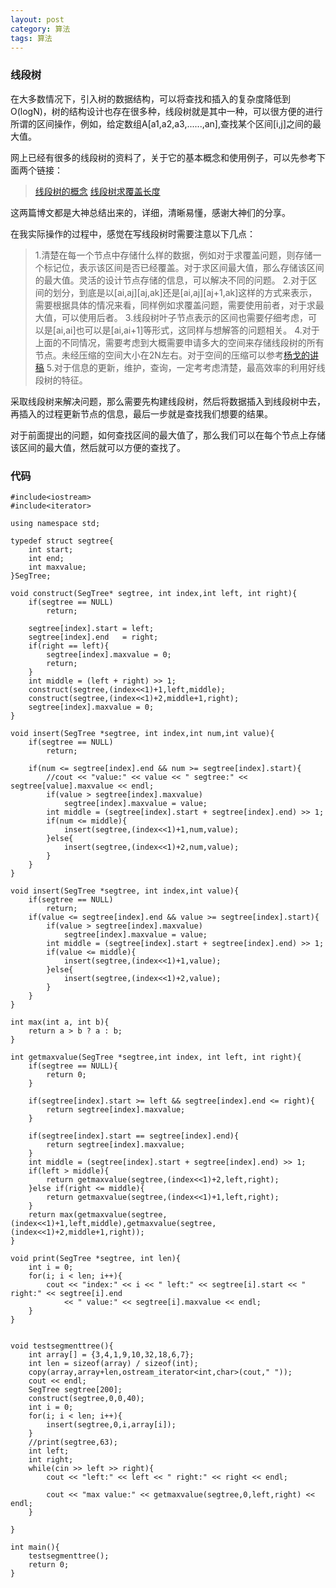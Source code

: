```yaml
---
layout: post
category: 算法 
tags: 算法
---
```


### 线段树

在大多数情况下，引入树的数据结构，可以将查找和插入的复杂度降低到O(logN)，树的结构设计也存在很多种，线段树就是其中一种，可以很方便的进行所谓的区间操作，例如，给定数组A[a1,a2,a3,......,an],查找某个区间[i,j]之间的最大值。

网上已经有很多的线段树的资料了，关于它的基本概念和使用例子，可以先参考下面两个链接：

> [线段树的概念](http://www.ahathinking.com/archives/136.html)
> [线段树求覆盖长度](http://www.ahathinking.com/archives/134.html)

这两篇博文都是大神总结出来的，详细，清晰易懂，感谢大神们的分享。

在我实际操作的过程中，感觉在写线段树时需要注意以下几点：

> 1.清楚在每一个节点中存储什么样的数据，例如对于求覆盖问题，则存储一个标记位，表示该区间是否已经覆盖。对于求区间最大值，那么存储该区间的最大值。灵活的设计节点存储的信息，可以解决不同的问题。
> 2.对于区间的划分，到底是以[ai,aj][aj,ak]还是[ai,aj][aj+1,ak]这样的方式来表示，需要根据具体的情况来看，同样例如求覆盖问题，需要使用前者，对于求最大值，可以使用后者。
> 3.线段树叶子节点表示的区间也需要仔细考虑，可以是[ai,ai]也可以是[ai,ai+1]等形式，这同样与想解答的问题相关。
> 4.对于上面的不同情况，需要考虑到大概需要申请多大的空间来存储线段树的所有节点。未经压缩的空间大小在2N左右。对于空间的压缩可以参考[杨戈的讲稿](http://download.csdn.net/detail/pandm/2255479)
> 5.对于信息的更新，维护，查询，一定考考虑清楚，最高效率的利用好线段树的特征。

采取线段树来解决问题，那么需要先构建线段树，然后将数据插入到线段树中去，再插入的过程更新节点的信息，最后一步就是查找我们想要的结果。

对于前面提出的问题，如何查找区间的最大值了，那么我们可以在每个节点上存储该区间的最大值，然后就可以方便的查找了。

### 代码


    #include<iostream>
    #include<iterator>

    using namespace std;

    typedef struct segtree{
        int start;
        int end;
        int maxvalue;
    }SegTree;

    void construct(SegTree* segtree, int index,int left, int right){
        if(segtree == NULL)
            return;
        
        segtree[index].start = left;
        segtree[index].end   = right;
        if(right == left){
            segtree[index].maxvalue = 0;
            return;
        }
        int middle = (left + right) >> 1;
        construct(segtree,(index<<1)+1,left,middle);
        construct(segtree,(index<<1)+2,middle+1,right);
        segtree[index].maxvalue = 0;
    }

    void insert(SegTree *segtree, int index,int num,int value){
        if(segtree == NULL)
            return;

        if(num <= segtree[index].end && num >= segtree[index].start){
            //cout << "value:" << value << " segtree:" << segtree[value].maxvalue << endl;
            if(value > segtree[index].maxvalue)
                segtree[index].maxvalue = value;
            int middle = (segtree[index].start + segtree[index].end) >> 1;
            if(num <= middle){
                insert(segtree,(index<<1)+1,num,value);
            }else{
                insert(segtree,(index<<1)+2,num,value);
            }
        }
    }

    void insert(SegTree *segtree, int index,int value){
        if(segtree == NULL)
            return;
        if(value <= segtree[index].end && value >= segtree[index].start){
            if(value > segtree[index].maxvalue)
                segtree[index].maxvalue = value;
            int middle = (segtree[index].start + segtree[index].end) >> 1;
            if(value <= middle){
                insert(segtree,(index<<1)+1,value);
            }else{
                insert(segtree,(index<<1)+2,value);
            }
        }
    }

    int max(int a, int b){
        return a > b ? a : b;
    }

    int getmaxvalue(SegTree *segtree,int index, int left, int right){
        if(segtree == NULL){
            return 0;
        }
          
        if(segtree[index].start >= left && segtree[index].end <= right){
            return segtree[index].maxvalue;
        } 

        if(segtree[index].start == segtree[index].end){
            return segtree[index].maxvalue;
        }
        int middle = (segtree[index].start + segtree[index].end) >> 1; 
        if(left > middle){
            return getmaxvalue(segtree,(index<<1)+2,left,right);
        }else if(right <= middle){
            return getmaxvalue(segtree,(index<<1)+1,left,right);
        }
        return max(getmaxvalue(segtree,(index<<1)+1,left,middle),getmaxvalue(segtree,(index<<1)+2,middle+1,right));        
    }

    void print(SegTree *segtree, int len){
        int i = 0;
        for(i; i < len; i++){
            cout << "index:" << i << " left:" << segtree[i].start << " right:" << segtree[i].end 
                << " value:" << segtree[i].maxvalue << endl;
        }
    }


    void testsegmenttree(){
        int array[] = {3,4,1,9,10,32,18,6,7};
        int len = sizeof(array) / sizeof(int);
        copy(array,array+len,ostream_iterator<int,char>(cout," "));
        cout << endl;
        SegTree segtree[200];
        construct(segtree,0,0,40);
        int i = 0;
        for(i; i < len; i++){
            insert(segtree,0,i,array[i]); 
        }
        //print(segtree,63);
        int left;
        int right;
        while(cin >> left >> right){
            cout << "left:" << left << " right:" << right << endl;
            
            cout << "max value:" << getmaxvalue(segtree,0,left,right) << endl;
        }

    }

    int main(){
        testsegmenttree();
        return 0;
    }


